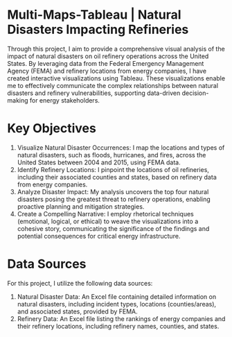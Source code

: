 # Multi-Maps-Tableau | Natural Disasters Impacting Refineries
Through this project, I aim to provide a comprehensive visual analysis of the impact of natural disasters on oil refinery operations across the United States. By leveraging data from the Federal Emergency Management Agency (FEMA) and refinery locations from energy companies, I have created interactive visualizations using Tableau. These visualizations enable me to effectively communicate the complex relationships between natural disasters and refinery vulnerabilities, supporting data-driven decision-making for energy stakeholders.

# Key Objectives

1.	Visualize Natural Disaster Occurrences:
   I map the locations and types of natural disasters, such as floods, hurricanes, and fires, across the United States between 2004 and 2015, using FEMA data.
3.	Identify Refinery Locations: I pinpoint the locations of oil refineries, including their associated counties and states, based on refinery data from energy companies.
4.	Analyze Disaster Impact: My analysis uncovers the top four natural disasters posing the greatest threat to refinery operations, enabling proactive planning and mitigation strategies.
5.	Create a Compelling Narrative: I employ rhetorical techniques (emotional, logical, or ethical) to weave the visualizations into a cohesive story, communicating the significance of the findings and potential consequences for critical energy infrastructure.

# Data Sources

For this project, I utilize the following data sources:

1.	Natural Disaster Data: An Excel file containing detailed information on natural disasters, including incident types, locations (counties/areas), and associated states, provided by FEMA.
2.	Refinery Data: An Excel file listing the rankings of energy companies and their refinery locations, including refinery names, counties, and states.
